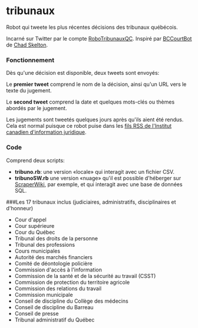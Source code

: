# tribunaux
Robot qui tweete les plus récentes décisions des tribunaux québécois.

Incarné sur Twitter par le compte [RoboTribunauxQC](https://twitter.com/RoboTribunauxQC). 
Inspiré par [BCCourtBot](https://twitter.com/BCCourtBot) de [Chad Skelton](https://github.com/chadskelton/bc-court-bot).

### Fonctionnement

Dès qu'une décision est disponible, deux tweets sont envoyés:

Le **premier tweet** comprend le nom de la décision, ainsi qu'un URL vers le texte du jugement.

Le **second tweet** comprend la date et quelques mots-clés ou thèmes abordés par le jugement.

Les jugements sont tweetés quelques jours après qu'ils aient été rendus. Cela est normal puisque ce robot puise dans les [fils RSS de l'Institut canadien d'information juridique](http://www.canlii.org/fr/qc/).

### Code

Comprend deux scripts:
* **tribuno.rb**: une version «locale» qui interagit avec un fichier CSV.
* **tribunoSW.rb** une version «nuage» qu'il est possible d'héberger sur [ScraperWiki](http://scraperwiki.com), par exemple, et qui interagit avec une base de données SQL.

###Les 17 tribunaux inclus (judiciaires, administratifs, disciplinaires et d'honneur)

* Cour d'appel
* Cour supérieure
* Cour du Québec
* Tribunal des droits de la personne
* Tribunal des professions
* Cours municipales
* Autorité des marchés financiers
* Comité de déontologie policière
* Commission d'accès à l'information
* Commission de la santé et de la sécurité au travail (CSST)
* Commission de protection du territoire agricole
* Commission des relations du travail
* Commission municipale
* Conseil de discipline du Collège des médecins
* Conseil de discipline du Barreau
* Conseil de presse
* Tribunal administratif du Québec
